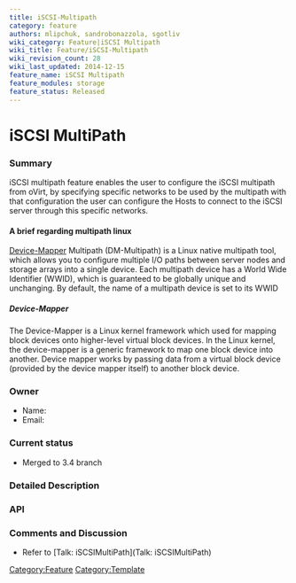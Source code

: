 ```yaml
---
title: iSCSI-Multipath
category: feature
authors: mlipchuk, sandrobonazzola, sgotliv
wiki_category: Feature|iSCSI Multipath
wiki_title: Feature/iSCSI-Multipath
wiki_revision_count: 28
wiki_last_updated: 2014-12-15
feature_name: iSCSI Multipath
feature_modules: storage
feature_status: Released
---
```


# iSCSI MultiPath

### Summary

iSCSI multipath feature enables the user to configure the iSCSI multipath from oVirt, by specifying specific networks to be used by the multipath with that configuration the user can configure the Hosts to connect to the iSCSI server through this specific networks.

#### A brief regarding multipath linux

[Device-Mapper](Feature/iSCSI-Multipath#Device-Mapper) Multipath (DM-Multipath) is a Linux native multipath tool, which allows you to configure multiple I/O paths between server nodes and storage arrays into a single device.
Each multipath device has a World Wide Identifier (WWID), which is guaranteed to be globally unique and unchanging. By default, the name of a multipath device is set to its WWID

##### Device-Mapper

The Device-Mapper is a Linux kernel framework which used for mapping block devices onto higher-level virtual block devices. In the Linux kernel, the device-mapper is a generic framework to map one block device into another. Device mapper works by passing data from a virtual block device (provided by the device mapper itself) to another block device.

### Owner

*   Name:
*   Email:

### Current status

*   Merged to 3.4 branch

### Detailed Description

### API

### Comments and Discussion

*   Refer to [Talk: iSCSIMultiPath](Talk: iSCSIMultiPath)

<Category:Feature> <Category:Template>
